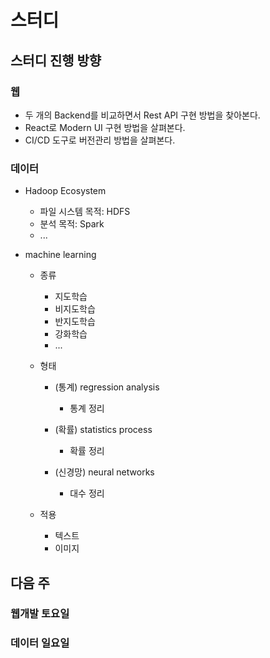 # 스터디

## 스터디 진행 방향

### 웹

- 두 개의 Backend를 비교하면서 
Rest API 구현 방법을 찾아본다.
- React로 Modern UI 구현 방법을 살펴본다.
- CI/CD 도구로 버전관리 방법을 살펴본다.

### 데이터

- Hadoop Ecosystem

	- 파일 시스템 목적: HDFS
	- 분석 목적: Spark
	- ...

- machine learning

	- 종류

		- 지도학습
		- 비지도학습
		- 반지도학습
		- 강화학습
		- ...

	- 형태

		- (통계) regression analysis

			- 통계 정리

		- (확률) statistics process

			- 확률 정리

		- (신경망) neural networks

			- 대수 정리

	- 적용

		- 텍스트
		- 이미지

## 다음 주

### 웹개발 토요일

### 데이터 일요일

